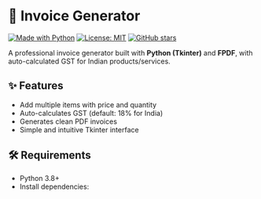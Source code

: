 # 🧾 Invoice Generator

[![Made with Python](https://img.shields.io/badge/Made%20with-Python-blue.svg)](https://www.python.org/)
[![License: MIT](https://img.shields.io/badge/License-MIT-green.svg)](LICENSE)
[![GitHub stars](https://img.shields.io/github/stars/yourusername/invoice-generator?style=social)](https://github.com/yourusername/invoice-generator/stargazers)

A professional invoice generator built with **Python (Tkinter)** and **FPDF**, with auto-calculated GST for Indian products/services.

## ✨ Features
- Add multiple items with price and quantity
- Auto-calculates GST (default: 18% for India)
- Generates clean PDF invoices
- Simple and intuitive Tkinter interface

## 🛠 Requirements
- Python 3.8+
- Install dependencies:
```bash
